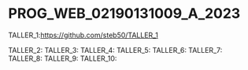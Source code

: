 # PROG_WEB_02190131009_A_2023

TALLER_1:https://github.com/steb50/TALLER_1

TALLER_2:
TALLER_3:
TALLER_4:
TALLER_5:
TALLER_6:
TALLER_7:
TALLER_8:
TALLER_9:
TALLER_10:
